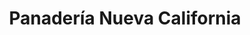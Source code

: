 ---
title: "Panadería Nueva California"
url: /caracas/panaderia-nueva-california/
shop: Bäckerei
---